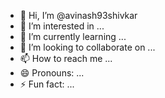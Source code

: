 - 👋 Hi, I’m @avinash93shivkar
- 👀 I’m interested in ...
- 🌱 I’m currently learning ...
- 💞️ I’m looking to collaborate on ...
- 📫 How to reach me ...
- 😄 Pronouns: ...
- ⚡ Fun fact: ...

<!---
avinash93shivkar/avinash93shivkar is a ✨ special ✨ repository because its `README.md` (this file) appears on your GitHub profile.
You can click the Preview link to take a look at your changes.
--->
